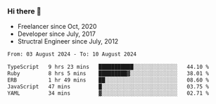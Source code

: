 ### Hi there 👋

- Freelancer since Oct, 2020
- Developer since July, 2017
- Structral Engineer since July, 2012

<!--START_SECTION:waka-->

```txt
From: 03 August 2024 - To: 10 August 2024

TypeScript   9 hrs 23 mins   ███████████░░░░░░░░░░░░░░   44.10 %
Ruby         8 hrs 5 mins    █████████▓░░░░░░░░░░░░░░░   38.01 %
ERB          1 hr 49 mins    ██░░░░░░░░░░░░░░░░░░░░░░░   08.60 %
JavaScript   47 mins         █░░░░░░░░░░░░░░░░░░░░░░░░   03.75 %
YAML         34 mins         ▓░░░░░░░░░░░░░░░░░░░░░░░░   02.71 %
```

<!--END_SECTION:waka-->
